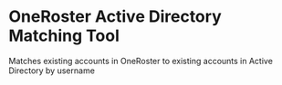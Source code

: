 # OneRoster Active Directory Matching Tool

Matches existing accounts in OneRoster to existing accounts in Active Directory by username